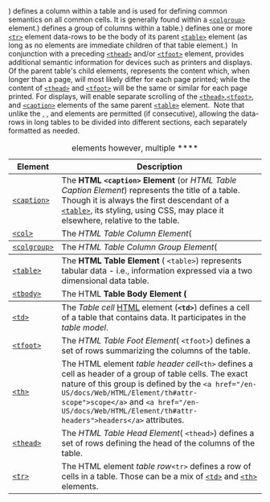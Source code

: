 | Element | Description |
| --- | --- |
| [`<caption>`](/en-US/docs/Web/HTML/Element/caption "The HTML <caption> Element (or HTML Table Caption Element) represents the title of a table. Though it is always the first descendant of a <table>, its styling, using CSS, may place it elsewhere, relative to the table.") | The **HTML `<caption>` Element** (or _HTML Table Caption Element_) represents the title of a table. Though it is always the first descendant of a [`<table>`](/en-US/docs/Web/HTML/Element/table "The HTML Table Element (<table>) represents data in two dimensions or more."), its styling, using CSS, may place it elsewhere, relative to the table. |
| [`<col>`](/en-US/docs/Web/HTML/Element/col "The HTML Table Column Element (<col>) defines a column within a table and is used for defining common semantics on all common cells. It is generally found within a <colgroup> element.") | The _HTML Table Column Element_(**<col>**) defines a column within a table and is used for defining common semantics on all common cells. It is generally found within a [`<colgroup>`](/en-US/docs/Web/HTML/Element/colgroup "The HTML Table Column Group Element (<colgroup>) defines a group of columns within a table.") element. |
| [`<colgroup>`](/en-US/docs/Web/HTML/Element/colgroup "The HTML Table Column Group Element (<colgroup>) defines a group of columns within a table.") | The _HTML Table Column Group Element_(**<colgroup>**) defines a group of columns within a table. |
| [`<table>`](/en-US/docs/Web/HTML/Element/table "The HTML Table Element (<table>) represents tabular data - i.e., information expressed via a two dimensional data table.") | The **HTML Table Element** ( `<table>`) represents tabular data - i.e., information expressed via a two dimensional data table. |
| [`<tbody>`](/en-US/docs/Web/HTML/Element/tbody "The HTML Table Body Element (<tbody>) defines one or more <tr> element data-rows to be the body of its parent <table> element (as long as no <tr> elements are immediate children of that table element.)  In conjunction with a preceding <thead> and/or <tfoot> element, <tbody> provides additional semantic information for devices such as printers and displays. Of the parent table's child elements, <tbody> represents the content which, when longer than a page, will most likely differ for each page printed; while the content of <thead> and <tfoot> will be the same or similar for each page printed. For displays, <tbody> will enable separate scrolling of the <thead>, <tfoot>, and <caption> elements of the same parent <table> element.  Note that unlike the <thead>, <tfoot>, and <caption> elements however, multiple <tbody> elements are permitted (if consecutive), allowing the data-rows in long tables to be divided into different sections, each separately formatted as needed.") | The HTML **Table Body Element (<tbody>)** defines one or more [`<tr>`](/en-US/docs/Web/HTML/Element/tr "The HTML element table row <tr> defines a row of cells in a table. Those can be a mix of <td> and <th> elements.") element data-rows to be the body of its parent [`<table>`](/en-US/docs/Web/HTML/Element/table "The HTML Table Element (<table>) represents data in two dimensions or more.") element (as long as no <tr> elements are immediate children of that table element.)  In conjunction with a preceding [`<thead>`](/en-US/docs/Web/HTML/Element/thead "The HTML Table Head Element (<thead>) defines a set of rows defining the head of the columns of the table.") and/or [`<tfoot>`](/en-US/docs/Web/HTML/Element/tfoot "The HTML Table Foot Element (<tfoot>) defines a set of rows summarizing the columns of the table.") element, <tbody> provides additional semantic information for devices such as printers and displays. Of the parent table's child elements, <tbody> represents the content which, when longer than a page, will most likely differ for each page printed; while the content of [`<thead>`](/en-US/docs/Web/HTML/Element/thead "The HTML Table Head Element (<thead>) defines a set of rows defining the head of the columns of the table.") and [`<tfoot>`](/en-US/docs/Web/HTML/Element/tfoot "The HTML Table Foot Element (<tfoot>) defines a set of rows summarizing the columns of the table.") will be the same or similar for each page printed. For displays, <tbody> will enable separate scrolling of the [`<thead>`](/en-US/docs/Web/HTML/Element/thead "The HTML Table Head Element (<thead>) defines a set of rows defining the head of the columns of the table."),[`<tfoot>`](/en-US/docs/Web/HTML/Element/tfoot "The HTML Table Foot Element (<tfoot>) defines a set of rows summarizing the columns of the table."), and [`<caption>`](/en-US/docs/Web/HTML/Element/caption "The HTML <caption> Element (or HTML Table Caption Element) represents the title of a table. Though it is always the first descendant of a <table>, its styling, using CSS, may place it elsewhere, relative to the table.") elements of the same parent [`<table>`](/en-US/docs/Web/HTML/Element/table "The HTML Table Element (<table>) represents data in two dimensions or more.") element.  Note that unlike the <thead>, <tfoot>, and <caption> elements however, multiple ****<tbody>elements are permitted (if consecutive), allowing the data-rows in long tables to be divided into different sections, each separately formatted as needed. |
| [`<td>`](/en-US/docs/Web/HTML/Element/td "The Table cell HTML element (<td>) defines a cell of a table that contains data. It participates in the table model.") | The _Table cell_ [HTML](/en-US/docs/Web/HTML) element (**`<td>`**) defines a cell of a table that contains data. It participates in the _table model_. |
| [`<tfoot>`](/en-US/docs/Web/HTML/Element/tfoot "The HTML Table Foot Element (<tfoot>) defines a set of rows summarizing the columns of the table.") | The _HTML Table Foot Element_( `<tfoot>`) defines a set of rows summarizing the columns of the table. |
| [`<th>`](/en-US/docs/Web/HTML/Element/th "The HTML element table header cell <th> defines a cell as header of a group of table cells. The exact nature of this group is defined by the scope and headers attributes.") | The HTML element _table header cell_`<th>` defines a cell as header of a group of table cells. The exact nature of this group is defined by the `<a href="/en-US/docs/Web/HTML/Element/th#attr-scope">scope</a>` and `<a href="/en-US/docs/Web/HTML/Element/th#attr-headers">headers</a>` attributes. |
| [`<thead>`](/en-US/docs/Web/HTML/Element/thead "The HTML Table Head Element (<thead>) defines a set of rows defining the head of the columns of the table.") | The _HTML Table Head Element_( `<thead>`) defines a set of rows defining the head of the columns of the table. |
| [`<tr>`](/en-US/docs/Web/HTML/Element/tr "The HTML element table row <tr> defines a row of cells in a table. Those can be a mix of <td> and <th> elements.") | The HTML element _table row_`<tr>` defines a row of cells in a table. Those can be a mix of [`<td>`](/en-US/docs/Web/HTML/Element/td "The Table cell HTML element (<td>) defines a cell of a table that contains data. It participates in the table model.") and [`<th>`](/en-US/docs/Web/HTML/Element/th "The HTML element table header cell <th> defines a cell that is a header for a group of cells of a table. The group of cells that the header refers to is defined by the scope and headers attribute.") elements. |
